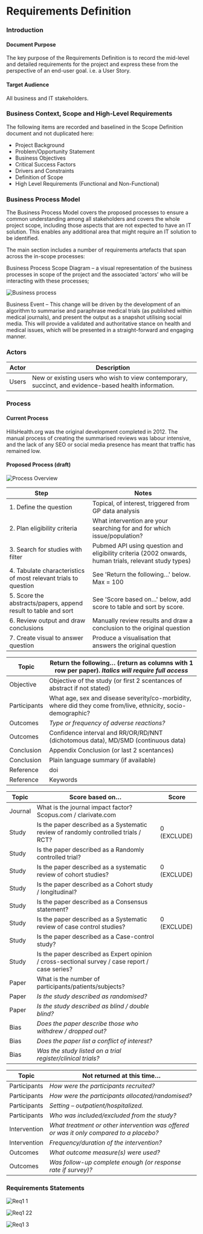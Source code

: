 # Requirements Definition

### Introduction
#### Document Purpose
The key purpose of the Requirements Definition is to record the mid-level and detailed requirements for the project and express these from the perspective of an end-user goal. i.e. a User Story.  

#### Target Audience
All business and IT stakeholders.

### Business Context, Scope and High-Level Requirements
The following items are recorded and baselined in the Scope Definition document and not duplicated here:

- Project Background
- Problem/Opportunity Statement
- Business Objectives
- Critical Success Factors
- Drivers and Constraints
- Definition of Scope
- High Level Requirements (Functional and Non-Functional)

### Business Process Model
The Business Process Model covers the proposed processes to ensure a common understanding among all stakeholders and covers the whole project scope, including those aspects that are not expected to have an IT solution.  This enables any additional area that might require an IT solution to be identified.

The main section includes a number of requirements artefacts that span across the in-scope processes:

Business Process Scope Diagram – a visual representation of the business processes in scope of the project and the associated ‘actors’ who will be interacting with these processes;

![Business process](https://user-images.githubusercontent.com/45914355/82267568-ac9d7100-9964-11ea-8467-1d1423c6093d.png)

Business Event – This change will be driven by the development of an algorithm to summarise and paraphrase medical trials (as published within medical journals), and present the output as a snapshot utilising social media.  This will provide a validated and authoritative stance on health and medical issues, which will be presented in a straight-forward and engaging manner. 


### Actors

|Actor |	Description|
|---|---|
|Users |	New or existing users who wish to view contemporary, succinct, and evidence-based health information. |

### Process
#### Current Process
HillsHealth.org was the original development completed in 2012.  The manual process of creating the summarised reviews was labour intensive, and the lack of any SEO or social media presence has meant that traffic has remained low.  

#### Proposed Process (draft)

![Process Overview](https://user-images.githubusercontent.com/45914355/85082902-22953200-b1c8-11ea-8064-19a9aff0e8e7.png)

|Step &nbsp; &nbsp; &nbsp; &nbsp; |Notes|
|---|---|
|1. Define the question|Topical, of interest, triggered from GP data analysis|
|2. Plan eligibility criteria|What intervention are your searching for and for which issue/population?|
|3. Search for studies with filter|Pubmed API using question and eligibility criteria (2002 onwards, human trials, relevant study types)|
|4. Tabulate characteristics of most relevant trials to question|See 'Return the following…' below.  Max = 100|
|5. Score the abstracts/papers, append result to table and sort|See 'Score based on…' below, add score to table and sort by score.|
|6. Review output and draw conclusions|Manually review results and draw a conclusion to the original question|
|7. Create visual to answer question|Produce a visualisation that answers the original question|

|Topic|Return the following… (return as columns with 1 row per paper). *Italics will require full access*
|---|---|
|Objective|Objective of the study (or first 2 scentances of abstract if not stated)|
|Participants|What age, sex and disease severity/co-morbidity, where did they come from/live, ethnicity, socio-demographic?|
|Outcomes|*Type or frequency of adverse reactions?*|
|Outcomes|Confidence interval and RR/OR/RD/NNT (dichotomous data), MD/SMD (continuous data)|
|Conclusion|Appendix Conclusion (or last 2 scentances)|
|Conclusion|Plain language summary (if available)|
|Reference|doi|
|Reference|Keywords|

|Topic|	Score based on… |	Score|
|---|---|---|
|Journal|	What is the journal impact factor?  Scopus.com / clarivate.com||	
|Study|	Is the paper described as a Systematic review of randomly controlled trials / RCT?|	0 (EXCLUDE)|
|Study|	Is the paper described as a Randomly controlled trial?||	
|Study|	Is the paper described as a systematic review of cohort studies?|	0 (EXCLUDE)|
|Study|	Is the paper described as a Cohort study / longitudinal?||	
|Study|	Is the paper described as a Consensus statement?||	
|Study|	Is the paper described as a Systematic review of case control studies?|	0 (EXCLUDE)|
|Study|	Is the paper described as a Case-control study?||	
|Study|	Is the paper described as Expert opinion / cross-sectional survey / case report / case series?||	
|Paper|	What is the number of participants/patients/subjects?||	
|Paper|	*Is the study described as randomised?*||	
|Paper|	*Is the study described as blind / double blind?*||	
|Bias|	*Does the paper describe those who withdrew / dropped out?*||	
|Bias|	*Does the paper list a conflict of interest?*||	
|Bias|	*Was the study listed on a trial register/clinical trials?*||	

|Topic|	Not returned at this time…|
|---|---|
|Participants|	*How were the participants recruited?*|
|Participants|	*How were the participants allocated/randomised?*|
|Participants|	*Setting – outpatient/hospitalized.*| 
|Participants|	*Who was included/excluded from the study?*|
|Intervention|	*What treatment or other intervention was offered or was it only compared to a placebo?*|
|Intervention|	*Frequency/duration of the intervention?*|
|Outcomes|	*What outcome measure(s) were used?*|
|Outcomes|	*Was follow-up complete enough (or response rate if survey)?*|

### Requirements Statements

![Req1 1](https://user-images.githubusercontent.com/45914355/82155372-6238c900-986c-11ea-834a-6293c2afd0d0.png)

![Req1 22](https://user-images.githubusercontent.com/45914355/82132836-f870de80-97db-11ea-8963-06ff0e2979ce.png)

![Req1 3](https://user-images.githubusercontent.com/45914355/82155226-4aad1080-986b-11ea-8024-1e207d0236e9.png)


